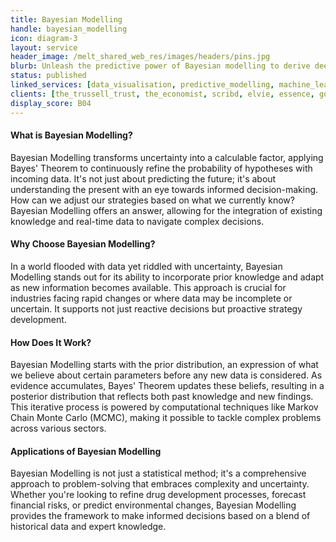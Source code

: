 ```yaml
---
title: Bayesian Modelling
handle: bayesian_modelling
icon: diagram-3
layout: service
header_image: /melt_shared_web_res/images/headers/pins.jpg
blurb: Unleash the predictive power of Bayesian modelling to derive deep insights from data, enabling nuanced decision-making under uncertainty with dynamic, data-driven intelligence.
status: published
linked_services: [data_visualisation, predictive_modelling, machine_learning]
clients: [the_trussell_trust, the_economist, scribd, elvie, essence, google, ikea, sage, wikipedia, springer_link]
display_score: B04
---
```


#### What is Bayesian Modelling?

Bayesian Modelling transforms uncertainty into a calculable factor, applying Bayes' Theorem to continuously refine the probability of hypotheses with incoming data. It's not just about predicting the future; it's about understanding the present with an eye towards informed decision-making. How can we adjust our strategies based on what we currently know? Bayesian Modelling offers an answer, allowing for the integration of existing knowledge and real-time data to navigate complex decisions.

#### Why Choose Bayesian Modelling?

In a world flooded with data yet riddled with uncertainty, Bayesian Modelling stands out for its ability to incorporate prior knowledge and adapt as new information becomes available. This approach is crucial for industries facing rapid changes or where data may be incomplete or uncertain. It supports not just reactive decisions but proactive strategy development.

#### How Does It Work?

Bayesian Modelling starts with the prior distribution, an expression of what we believe about certain parameters before any new data is considered. As evidence accumulates, Bayes' Theorem updates these beliefs, resulting in a posterior distribution that reflects both past knowledge and new findings. This iterative process is powered by computational techniques like Markov Chain Monte Carlo (MCMC), making it possible to tackle complex problems across various sectors.

#### Applications of Bayesian Modelling

Bayesian Modelling is not just a statistical method; it's a comprehensive approach to problem-solving that embraces complexity and uncertainty. Whether you're looking to refine drug development processes, forecast financial risks, or predict environmental changes, Bayesian Modelling provides the framework to make informed decisions based on a blend of historical data and expert knowledge.
